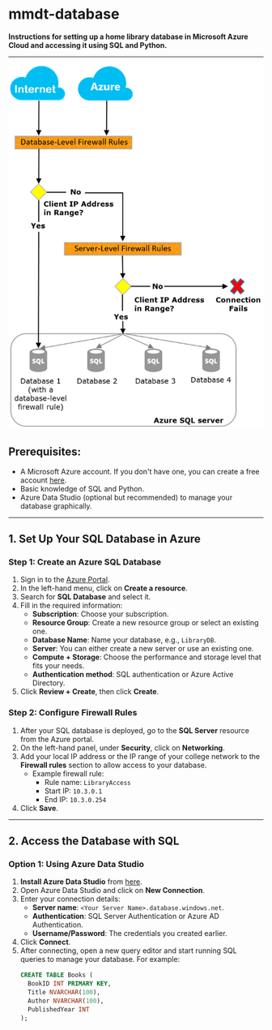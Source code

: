 # mmdt-database

**Instructions for setting up a home library database in Microsoft Azure Cloud and accessing it using SQL and Python.**

---
![alt text](image.png)

## Prerequisites:
- A Microsoft Azure account. If you don't have one, you can create a free account [here](https://azure.microsoft.com/free/).
- Basic knowledge of SQL and Python.
- Azure Data Studio (optional but recommended) to manage your database graphically.

---

## 1. Set Up Your SQL Database in Azure

### Step 1: Create an Azure SQL Database
1. Sign in to the [Azure Portal](https://portal.azure.com/).
2. In the left-hand menu, click on **Create a resource**.
3. Search for **SQL Database** and select it.
4. Fill in the required information:
   - **Subscription**: Choose your subscription.
   - **Resource Group**: Create a new resource group or select an existing one.
   - **Database Name**: Name your database, e.g., `LibraryDB`.
   - **Server**: You can either create a new server or use an existing one.
   - **Compute + Storage**: Choose the performance and storage level that fits your needs.
   - **Authentication method**: SQL authentication or Azure Active Directory.
5. Click **Review + Create**, then click **Create**.

### Step 2: Configure Firewall Rules
1. After your SQL database is deployed, go to the **SQL Server** resource from the Azure portal.
2. On the left-hand panel, under **Security**, click on **Networking**.
3. Add your local IP address or the IP range of your college network to the **Firewall rules** section to allow access to your database.
   - Example firewall rule:
     - Rule name: `LibraryAccess`
     - Start IP: `10.3.0.1`
     - End IP: `10.3.0.254`
4. Click **Save**.

---

## 2. Access the Database with SQL

### Option 1: Using Azure Data Studio
1. **Install Azure Data Studio** from [here](https://learn.microsoft.com/en-us/sql/azure-data-studio/download-azure-data-studio).
2. Open Azure Data Studio and click on **New Connection**.
3. Enter your connection details:
   - **Server name**: `<Your Server Name>.database.windows.net`.
   - **Authentication**: SQL Server Authentication or Azure AD Authentication.
   - **Username/Password**: The credentials you created earlier.
4. Click **Connect**.
5. After connecting, open a new query editor and start running SQL queries to manage your database. For example:
   ```sql
   CREATE TABLE Books (
     BookID INT PRIMARY KEY,
     Title NVARCHAR(100),
     Author NVARCHAR(100),
     PublishedYear INT
   );
